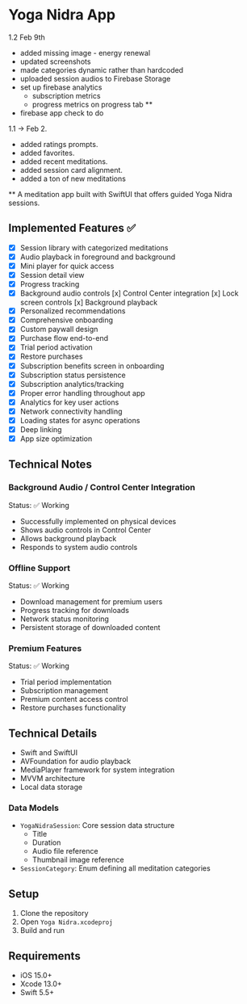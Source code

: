 # Yoga Nidra App
1.2 Feb 9th

- added missing image - energy renewal
- updated screenshots
- made categories dynamic rather than hardcoded
- uploaded session audios to Firebase Storage
- set up firebase analytics
  - subscription metrics
  - progress metrics on progress tab
**
- firebase app check to do

1.1 -> Feb 2. 

- added ratings prompts.
- added favorites.
- added recent meditations.
- added session card alignment.
- added a ton of new meditations

**
A meditation app built with SwiftUI that offers guided Yoga Nidra sessions.

## Implemented Features ✅
- [x] Session library with categorized meditations
- [x] Audio playback in foreground and background
- [x] Mini player for quick access
- [x] Session detail view
- [x] Progress tracking
- [x] Background audio controls
  [x] Control Center integration
  [x] Lock screen controls
  [x] Background playback
- [x] Personalized recommendations
- [x] Comprehensive onboarding
- [x] Custom paywall design
- [x] Purchase flow end-to-end
- [x] Trial period activation
- [x] Restore purchases
- [x] Subscription benefits screen in onboarding
- [x] Subscription status persistence
- [x] Subscription analytics/tracking
- [x] Proper error handling throughout app
- [x] Analytics for key user actions
- [x] Network connectivity handling
- [x] Loading states for async operations
- [x] Deep linking
- [x] App size optimization

## Technical Notes

### Background Audio / Control Center Integration
Status: ✅ Working
- Successfully implemented on physical devices
- Shows audio controls in Control Center
- Allows background playback
- Responds to system audio controls

### Offline Support
Status: ✅ Working
- Download management for premium users
- Progress tracking for downloads
- Network status monitoring
- Persistent storage of downloaded content

### Premium Features
Status: ✅ Working
- Trial period implementation
- Subscription management
- Premium content access control
- Restore purchases functionality

## Technical Details
- Swift and SwiftUI
- AVFoundation for audio playback
- MediaPlayer framework for system integration
- MVVM architecture
- Local data storage

### Data Models
- `YogaNidraSession`: Core session data structure
  - Title
  - Duration
  - Audio file reference
  - Thumbnail image reference
- `SessionCategory`: Enum defining all meditation categories

## Setup
1. Clone the repository
2. Open `Yoga Nidra.xcodeproj`
3. Build and run

## Requirements
- iOS 15.0+
- Xcode 13.0+
- Swift 5.5+

